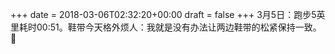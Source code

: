 +++
date = 2018-03-06T02:32:20+00:00
draft = false
+++
3月5日：跑步5英里耗时00:51。鞋带今天格外烦人：我就是没有办法让两边鞋带的松紧保持一致。🤔